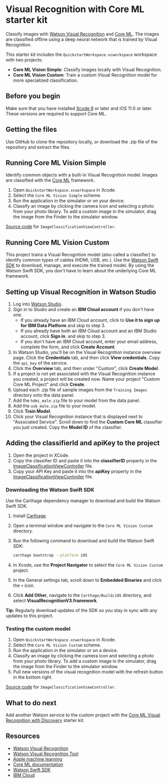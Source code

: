# Visual Recognition with Core ML starter kit

Classify images with [Watson Visual Recognition](https://www.ibm.com/watson/services/visual-recognition/) and [Core ML](https://developer.apple.com/machine-learning/). The images are classified offline using a deep neural network that is trained by Visual Recognition.

This starter kit includes the `QuickstartWorkspace.xcworkspace` workspace with two projects:

- **Core ML Vision Simple**: Classify images locally with Visual Recognition.
- **Core ML Vision Custom**: Train a custom Visual Recognition model for more specialized classification.

## Before you begin

Make sure that you have installed [Xcode 9][xcode_download] or later and iOS 11.0 or later. These versions are required to support Core ML.

## Getting the files
Use GitHub to clone the repository locally, or download the .zip file of the repository and extract the files.

## Running Core ML Vision Simple
Identify common objects with a built-in Visual Recognition model. Images are classified with the [Core ML](https://developer.apple.com/documentation/coreml) framework.

1.  Open `QuickstartWorkspace.xcworkspace` in Xcode.
1.  Select the `Core ML Vision Simple` scheme.
1.  Run the application in the simulator or on your device.
1.  Classify an image by clicking the camera icon and selecting a photo from your photo library. To add a custom image in the simulator, drag the image from the Finder to the simulator window.

[Source code](../master/Core%20Ml%20Vision%20Simple/Core%20Ml%20Vision%20Simple/ImageClassificationViewController.swift) for `ImageClassificationViewController`.

## Running Core ML Vision Custom
This project trains a Visual Recognition model (also called a classifier) to identify common types of cables (HDMI, USB, etc.). Use the [Watson Swift SDK](https://github.com/watson-developer-cloud/swift-sdk) to download, manage, and execute the trained model. By using the Watson Swift SDK, you don't have to learn about the underlying Core ML framework.

## Setting up Visual Recognition in Watson Studio
1.  Log into [Watson Studio][watson_studio_visrec_tooling].
1.  Sign in to Studio and create an **IBM Cloud account** if you don't have one. 
    *   If you already have an IBM Cloud account, click to **Use it to sign up for IBM Data Platform** and skip to step 3. 
    *   If you already have both an IBM Cloud account and an IBM Studio account, click **Sign in**. and skip to step 3. 
    *   If you don't have an IBM Cloud account, enter your email address, complete the form, and click **Create Account**.
1.  In Watson Studio, you'll be on the Visual Recognition instance overview page. Click the **Credentials** tab, and then click **View credentials**. Copy the `api_key` of the service.
1.  Click the **Overview** tab, and then under "Custom", click **Create Model**.
1.  If a project is not yet associated with the Visual Recognition instance you created, a project will be created now. Name your project "Custom Core ML Project" and click **Create**.
1.  Upload each .zip file of sample images from the `Training Images` directory onto the data panel. 
1.  Add the `hdmi_male.zip` file to your model from the data panel.
1.  Add the `usb_male.zip` file to your model.
1.  Click **Train Model**.
1.  Click your Visual Recognition instance that is displayed next to "Associated Service". Scroll down to find the **Custom Core ML** classifier you just created. Copy the **Model ID** of the classifier.

## Adding the classifierId and apiKey to the project
1.  Open the project in XCode.
1.  Copy the classifier ID and paste it into the **classifierID** property in the [ImageClassificationViewController](../master/Core%20ML%20Vision%20Custom/Core%20ML%20Vision%20Custom/ImageClassificationViewController.swift) file.
1.  Copy your API Key and paste it into the **apiKey** property in the [ImageClassificationViewController](../master/Core%20ML%20Vision%20Custom/Core%20ML%20Vision%20Custom/ImageClassificationViewController.swift) file.

### Downloading the Watson Swift SDK
Use the Carthage dependency manager to download and build the Watson Swift SDK.

1.  Install [Carthage](https://github.com/Carthage/Carthage#installing-carthage).
1.  Open a terminal window and navigate to the `Core ML Vision Custom` directory.
1.  Run the following command to download and build the Watson Swift SDK:

    ```bash
    carthage bootstrap --platform iOS
    ```
1.  In Xcode, use the **Project Navigator** to select the `Core ML Vision Custom` project.
1.  In the General settings tab, scroll down to **Embedded Binaries** and click the `+` icon.
1.  Click **Add Other**, navigate to the `Carthage/Build/iOS` directory, and select **VisualRecognitionV3.framework**.

**Tip:** Regularly download updates of the SDK so you stay in sync with any updates to this project.

### Testing the custom model

1. Open `QuickstartWorkspace.xcworkspace` in Xcode.
1. Select the `Core ML Vision Custom` scheme.
1. Run the application in the simulator or on a device.
1. Classify an image by clicking the camera icon and selecting a photo from your photo library. To add a custom image in the simulator, drag the image from the Finder to the simulator window.
1. Pull new versions of the visual recognition model with the refresh button in the bottom right.

[Source code](../master/Core%20ML%20Vision%20Custom/Core%20ML%20Vision%20Custom/ImageClassificationViewController.swift) for `ImageClassificationViewController`.

## What to do next

Add another Watson service to the custom project with the [Core ML Visual Recognition with Discovery][vizreq_with_discovery] starter kit.

## Resources

- [Watson Visual Recognition](https://www.ibm.com/watson/services/visual-recognition/)
- [Watson Visual Recognition Tool][vizreq_tooling]
- [Apple machine learning](https://developer.apple.com/machine-learning/)
- [Core ML documentation](https://developer.apple.com/documentation/coreml)
- [Watson Swift SDK](https://github.com/watson-developer-cloud/swift-sdk)
- [IBM Cloud](https://bluemix.net)

[vizreq_with_discovery]: https://github.com/watson-developer-cloud/visual-recognition-with-discovery-coreml/
[xcode_download]: https://developer.apple.com/xcode/downloads/
[vizreq_tooling]: https://watson-visual-recognition.ng.bluemix.net/
[watson_studio_visrec_tooling]: https://dataplatform.ibm.com/registration/stepone?context=wdp&target=watson_vision_combined&apps=data_science_experience
